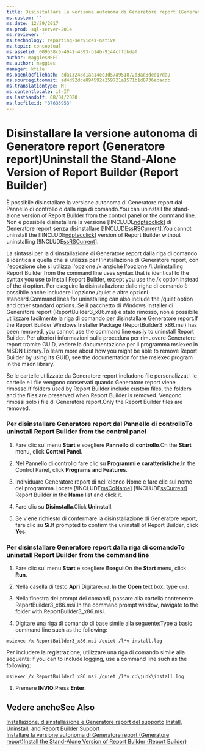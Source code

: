 ```yaml
---
title: Disinstallare la versione autonoma di Generatore report (Generatore report) | Microsoft Docs
ms.custom: ''
ms.date: 12/29/2017
ms.prod: sql-server-2014
ms.reviewer: ''
ms.technology: reporting-services-native
ms.topic: conceptual
ms.assetid: 009538c6-4941-4393-b14b-9144cffdbdaf
author: maggiesMSFT
ms.author: maggies
manager: kfile
ms.openlocfilehash: cda13248d1aa14ee3d57a951872d3ad8ded17da9
ms.sourcegitcommit: ad4d92dce894592a259721a1571b1d8736abacdb
ms.translationtype: MT
ms.contentlocale: it-IT
ms.lasthandoff: 08/04/2020
ms.locfileid: "87635953"
---
```

# <a name="uninstall-the-stand-alone-version-of-report-builder-report-builder"></a><span data-ttu-id="6426b-102">Disinstallare la versione autonoma di Generatore report (Generatore report)</span><span class="sxs-lookup"><span data-stu-id="6426b-102">Uninstall the Stand-Alone Version of Report Builder (Report Builder)</span></span>
  <span data-ttu-id="6426b-103">È possibile disinstallare la versione autonoma di Generatore report dal Pannello di controllo o dalla riga di comando.</span><span class="sxs-lookup"><span data-stu-id="6426b-103">You can uninstall the stand-alone version of Report Builder from the control panel or the command line.</span></span> <span data-ttu-id="6426b-104">Non è possibile disinstallare la versione [!INCLUDE[ndptecclick](../../includes/ndptecclick-md.md)] di Generatore report senza disinstallare [!INCLUDE[ssRSCurrent](../../includes/ssrscurrent-md.md)].</span><span class="sxs-lookup"><span data-stu-id="6426b-104">You cannot uninstall the [!INCLUDE[ndptecclick](../../includes/ndptecclick-md.md)] version of Report Builder without uninstalling [!INCLUDE[ssRSCurrent](../../includes/ssrscurrent-md.md)].</span></span>  
  
 <span data-ttu-id="6426b-105">La sintassi per la disinstallazione di Generatore report dalla riga di comando è identica a quella che si utilizza per l'installazione di Generatore report, con l'eccezione che si utilizza l'opzione /x anziché l'opzione /i.</span><span class="sxs-lookup"><span data-stu-id="6426b-105">Uninstalling Report Builder from the command line uses syntax that is identical to the syntax you use to install Report Builder, except you use the /x option instead of the /i option.</span></span> <span data-ttu-id="6426b-106">Per eseguire la disinstallazione dalle righe di comando è possibile anche includere l'opzione /quiet e altre opzioni standard.</span><span class="sxs-lookup"><span data-stu-id="6426b-106">Command lines for uninstalling can also include the /quiet option and other standard options.</span></span> <span data-ttu-id="6426b-107">Se il pacchetto di Windows Installer di Generatore report (ReportBuilder3_x86.msi) è stato rimosso, non è possibile utilizzare facilmente la riga di comando per disinstallare Generatore report.</span><span class="sxs-lookup"><span data-stu-id="6426b-107">If the Report Builder Windows Installer Package (ReportBuilder3_x86.msi) has been removed, you cannot use the command line easily to uninstall Report Builder.</span></span> <span data-ttu-id="6426b-108">Per ulteriori informazioni sulla procedura per rimuovere Generatore report tramite GUID, vedere la documentazione per il programma msiexec in MSDN Library.</span><span class="sxs-lookup"><span data-stu-id="6426b-108">To learn more about how you might be able to remove Report Builder by using its GUID, see the documentation for the msiexec program in the msdn library.</span></span>  
  
 <span data-ttu-id="6426b-109">Se le cartelle utilizzate da Generatore report includono file personalizzati, le cartelle e i file vengono conservati quando Generatore report viene rimosso.</span><span class="sxs-lookup"><span data-stu-id="6426b-109">If folders used by Report Builder include custom files, the folders and the files are preserved when Report Builder is removed.</span></span> <span data-ttu-id="6426b-110">Vengono rimossi solo i file di Generatore report.</span><span class="sxs-lookup"><span data-stu-id="6426b-110">Only the Report Builder files are removed.</span></span>  
  
### <a name="to-uninstall-report-builder-from-the-control-panel"></a><span data-ttu-id="6426b-111">Per disinstallare Generatore report dal Pannello di controllo</span><span class="sxs-lookup"><span data-stu-id="6426b-111">To uninstall Report Builder from the control panel</span></span>  
  
1.  <span data-ttu-id="6426b-112">Fare clic sul menu **Start** e scegliere **Pannello di controllo**.</span><span class="sxs-lookup"><span data-stu-id="6426b-112">On the **Start** menu, click **Control Panel**.</span></span>  
  
2.  <span data-ttu-id="6426b-113">Nel Pannello di controllo fare clic su **Programmi e caratteristiche**.</span><span class="sxs-lookup"><span data-stu-id="6426b-113">In the Control Panel, click **Programs and Features**.</span></span>  
  
3.  <span data-ttu-id="6426b-114">Individuare Generatore report di  nell'elenco Nome e fare clic sul nome del programma.</span><span class="sxs-lookup"><span data-stu-id="6426b-114">Locate [!INCLUDE[msCoName](../../includes/msconame-md.md)] [!INCLUDE[ssCurrent](../../includes/sscurrent-md.md)] Report Builder in the **Name** list and click it.</span></span>  
  
4.  <span data-ttu-id="6426b-115">Fare clic su **Disinstalla**.</span><span class="sxs-lookup"><span data-stu-id="6426b-115">Click **Uninstall**.</span></span>  
  
5.  <span data-ttu-id="6426b-116">Se viene richiesto di confermare la disinstallazione di Generatore report, fare clic su **Sì**.</span><span class="sxs-lookup"><span data-stu-id="6426b-116">If prompted to confirm the uninstall of Report Builder, click **Yes**.</span></span>  
  
### <a name="to-uninstall-report-builder-from-the-command-line"></a><span data-ttu-id="6426b-117">Per disinstallare Generatore report dalla riga di comando</span><span class="sxs-lookup"><span data-stu-id="6426b-117">To uninstall Report Builder from the command line</span></span>  
  
1.  <span data-ttu-id="6426b-118">Fare clic sul menu **Start** e scegliere **Esegui**.</span><span class="sxs-lookup"><span data-stu-id="6426b-118">On the **Start** menu, click **Run**.</span></span>  
  
2.  <span data-ttu-id="6426b-119">Nella casella di testo **Apri** Digitare`cmd.`</span><span class="sxs-lookup"><span data-stu-id="6426b-119">In the **Open** text box, type `cmd.`</span></span>  
  
3.  <span data-ttu-id="6426b-120">Nella finestra del prompt dei comandi, passare alla cartella contenente ReportBuilder3_x86.msi.</span><span class="sxs-lookup"><span data-stu-id="6426b-120">In the command prompt window, navigate to the folder with ReportBuilder3_x86.msi.</span></span>  
  
4.  <span data-ttu-id="6426b-121">Digitare una riga di comando di base simile alla seguente:</span><span class="sxs-lookup"><span data-stu-id="6426b-121">Type a basic command line such as the following:</span></span>  
  
 `msiexec /x ReportBuilder3_x86.msi /quiet /l*v install.log`  
  
 <span data-ttu-id="6426b-122">Per includere la registrazione, utilizzare una riga di comando simile alla seguente:</span><span class="sxs-lookup"><span data-stu-id="6426b-122">If you can to include logging, use a command line such as the following:</span></span>  
  
 `msiexec /x ReportBuilder3_x86.msi /quiet /l*v c:\junk\install.log`  
  
1.  <span data-ttu-id="6426b-123">Premere **INVIO**.</span><span class="sxs-lookup"><span data-stu-id="6426b-123">Press **Enter**.</span></span>  
  
## <a name="see-also"></a><span data-ttu-id="6426b-124">Vedere anche</span><span class="sxs-lookup"><span data-stu-id="6426b-124">See Also</span></span>  
 <span data-ttu-id="6426b-125">[Installazione, disinstallazione e Generatore report del supporto](../install-uninstall-and-report-builder-support.md) </span><span class="sxs-lookup"><span data-stu-id="6426b-125">[Install, Uninstall, and Report Builder Support](../install-uninstall-and-report-builder-support.md) </span></span>  
 [<span data-ttu-id="6426b-126">Installare la versione autonoma di Generatore report &#40;Generatore report&#41;</span><span class="sxs-lookup"><span data-stu-id="6426b-126">Install the Stand-Alone Version of Report Builder &#40;Report Builder&#41;</span></span>](install-report-builder.md)  
  
  
